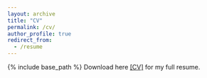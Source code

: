 ```yaml
---
layout: archive
title: "CV"
permalink: /cv/
author_profile: true
redirect_from:
  - /resume
---
```


{% include base_path %}
Download here [\[CV\]](https://takglobus.github.io/takuyakurihana.github.io/files/cv_takuya_kurihana_latest.pdf) for my full resume. 

